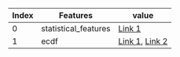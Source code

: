 | Index | Features | value | 
| ----- | ----- | ----- | 
| 0 | statistical_features | [Link 1](https://pdfs.semanticscholar.org/83de/43bc849ad3d9579ccf540e6fe566ef90a58e.pdf) | 
| 1 | ecdf | [Link 1](https://dl.acm.org/citation.cfm?id=2494353), [Link 2](http://citeseerx.ist.psu.edu/viewdoc/download?doi=10.1.1.725.908&rep=rep1&type=pdf) | 
